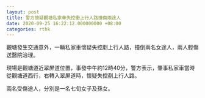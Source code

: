 ```yaml
---
layout: post
title: 警方懷疑觀塘私家車失控衝上行人路撞傷兩途人
date: 2020-09-25 16:22:12.000000000 +08:00
categories: rthk
---
```


觀塘發生交通意外，一輛私家車懷疑失控剷上行人路，撞倒兩名女途人，兩人輕傷送醫院治理。

現場是觀塘道近翠屏道位置，事發中午約12時40分，警方表示，肇事私家車當時從觀塘道西行，右轉入翠屏道時，懷疑失控剷上行人路。

兩名受傷途人，分別是一名七旬女子及孫女。
